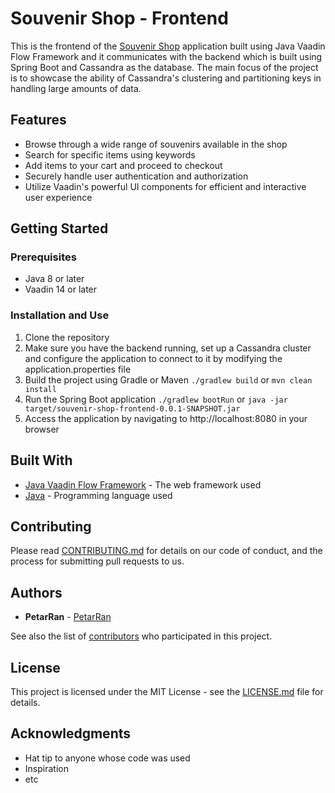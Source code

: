 # Souvenir Shop - Frontend

This is the frontend of the [Souvenir Shop](https://github.com/PetarRan/cassandra-project) application built using Java Vaadin Flow Framework and it communicates with the backend which is built using Spring Boot and Cassandra as the database. The main focus of the project is to showcase the ability of Cassandra's clustering and partitioning keys in handling large amounts of data.


## Features
- Browse through a wide range of souvenirs available in the shop
- Search for specific items using keywords
- Add items to your cart and proceed to checkout
- Securely handle user authentication and authorization
- Utilize Vaadin's powerful UI components for efficient and interactive user experience

## Getting Started

### Prerequisites
- Java 8 or later
- Vaadin 14 or later

### Installation and Use

1. Clone the repository
2. Make sure you have the backend running, set up a Cassandra cluster and configure the application to connect to it by modifying the application.properties file
3. Build the project using Gradle or Maven `./gradlew build` or `mvn clean install`
4. Run the Spring Boot application `./gradlew bootRun` or `java -jar target/souvenir-shop-frontend-0.0.1-SNAPSHOT.jar`
5. Access the application by navigating to http://localhost:8080 in your browser

## Built With
- [Java Vaadin Flow Framework](https://vaadin.com/docs/v14/flow/) - The web framework used
- [Java](https://www.java.com/) - Programming language used

## Contributing

Please read [CONTRIBUTING.md](https://github.com/PetarRan/cassandra-frontend/blob/master/CONTRIBUTING.md) for details on our code of conduct, and the process for submitting pull requests to us.

## Authors

- **PetarRan** - [PetarRan](https://github.com/PetarRan)

See also the list of [contributors](https://github.com/PetarRan/cassandra-frontend/contributors) who participated in this project.

## License

This project is licensed under the MIT License - see the [LICENSE.md](https://github.com/PetarRan/cassandra-frontend/blob/master/LICENSE) file for details.

## Acknowledgments

- Hat tip to anyone whose code was used
- Inspiration
- etc
